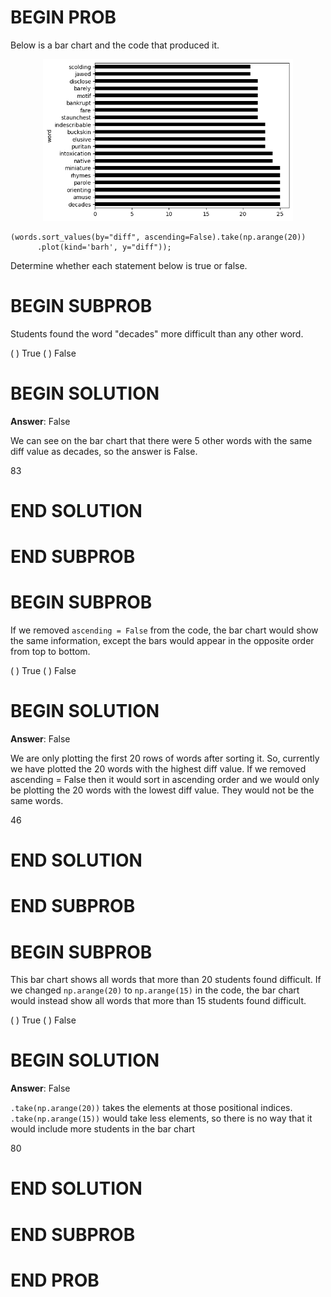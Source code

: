 # BEGIN PROB

Below is a bar chart and the code that produced it.

<center><img src="https://raw.githubusercontent.com/dsc-courses/practice.dsc10.com/refs/heads/master/assets/images/fa25-midterm/bar.png" width=400></center>

    (words.sort_values(by="diff", ascending=False).take(np.arange(20))
          .plot(kind='barh', y="diff"));

Determine whether each statement below is true or false.

# BEGIN SUBPROB

Students found the word "decades\" more difficult than any other word.

( ) True 
( ) False

# BEGIN SOLUTION

**Answer**: False

We can see on the bar chart that there were 5 other words with the same diff value as decades, so the answer is False.

<average>83</average>

# END SOLUTION

# END SUBPROB 

# BEGIN SUBPROB

If we removed `ascending = False` from the code, the bar chart would
show the same information, except the bars would appear in the opposite
order from top to bottom.

( ) True 
( ) False

# BEGIN SOLUTION

**Answer**: False

We are only plotting the first 20 rows of words after sorting it. So,
currently we have plotted the 20 words with the highest diff value. If we removed
ascending = False then it would sort in ascending order and we would only be
plotting the 20 words with the lowest diff value. They would not be the same words.

<average>46</average>

# END SOLUTION

# END SUBPROB 

# BEGIN SUBPROB

This bar chart shows all words that more than 20 students found
difficult. If we changed `np.arange(20)` to `np.arange(15)` in the code,
the bar chart would instead show all words that more than 15 students
found difficult.

( ) True 
( ) False


# BEGIN SOLUTION

**Answer**: False

`.take(np.arange(20))` takes the elements at those positional indices.
`.take(np.arange(15))` would take less elements, so there is no way that it would
include more students in the bar chart

<average>80</average>

# END SOLUTION

# END SUBPROB

# END PROB